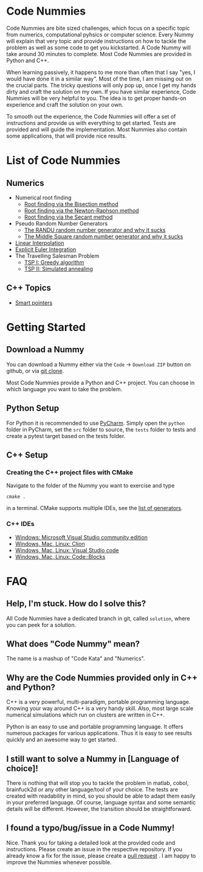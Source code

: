 # Code Nummies

Code Nummies are bite sized challenges, which focus on a specific topic from numerics, computational pyhsics or computer
science. Every Nummy will explain that very topic and provide instructions on how to tackle the problem as well as some
code to get you kickstarted. A Code Nummy will take around 30 minutes to complete. Most Code Nummies are provided in
Python and C++.

When learning passively, it happens to me more than often that I say "yes, I would have done it in a similar way". Most
of the time, I am missing out on the crucial parts. The tricky questions will only pop up, once I get my hands dirty and
craft the solution on my own. If you have similar experience, Code Nummies will be very helpful to you. The idea is to
get proper hands-on experience and craft the solution on your own.

To smooth out the experience, the Code Nummies will offer a set of instructions and provide us with everything to get
started. Tests are provided and will guide the implementation. Most Nummies also contain some applications, that will
provide nice results.

# List of Code Nummies

## Numerics

- Numerical root finding
    - [Root finding via the Bisection method](https://github.com/Laguna1989/CodeKata_Numerics_RootFindingWithBisection)
    - [Root finding via the Newton-Raphson method](https://github.com/Laguna1989/CodeKata_Numerics_RootFindingWithNewtonRaphson)
    - [Root finding via the Secant method](https://github.com/Laguna1989/CodeKata_Numerics_RootFindingWithSecant)
- Pseudo Random Number Generators
    - [The RANDU random number generator and why it sucks](https://github.com/Laguna1989/CodeKata_Numerics_Randu)
    - [The Middle Square random number generator and why it sucks](https://github.com/Laguna1989/CodeKata_Numerics_RandomNumbersMiddleSquare)
- [Linear Interpolation](https://github.com/Laguna1989/CodeKata_Numerics_LinearInterpolation)
- [Explicit Euler Integration](https://github.com/Laguna1989/CodeKata_Numerics_Euler)
- The Travelling Salesman Problem
    - [TSP I: Greedy algorithm](https://github.com/Laguna1989/CodeKata_Numerics_TravellingSalesman_Greedy)
    - [TSP II: Simulated annealing](https://github.com/Laguna1989/CodeKata_Numerics_TravellingSalesman_SimulatedAnnealing)

## C++ Topics

- [Smart pointers](https://github.com/Laguna1989/CodeKata_Cpp_SmartPointers)

# Getting Started

## Download a Nummy

You can download a Nummy either via the `Code` -> `Download ZIP` button on github, or
via [git clone](https://git-scm.com/book/en/v2/Git-Basics-Getting-a-Git-Repository).

Most Code Nummies provide a Python and C++ project. You can choose in which language you want to take the problem.

## Python Setup

For Python it is recommended to use [PyCharm](https://www.jetbrains.com/de-de/pycharm/). Simply open the `python` folder
in PyCharm, set the `src` folder to source, the `tests` folder to tests and create a pytest target based on the tests
folder.

## C++ Setup

### Creating the C++ project files with CMake

Navigate to the folder of the Nummy you want to exercise and type

```shell
cmake .
```

in a terminal. CMake supports multiple IDEs, see
the [list of generators](https://cmake.org/cmake/help/latest/manual/cmake-generators.7.html).

### C++ IDEs

* [Windows: Microsoft Visual Studio community edition](https://visualstudio.microsoft.com/de/vs/community/)
* [Windows, Mac, Linux: Clion](https://www.jetbrains.com/de-de/clion/download/#section=windows)
* [Windows, Mac, Linux: Visual Studio code](https://code.visualstudio.com/)
* [Windows, Mac, Linux: Code::Blocks](https://www.codeblocks.org/downloads/binaries/)

# FAQ

## Help, I'm stuck. How do I solve this?

All Code Nummies have a dedicated branch in git, called `solution`, where you can peek for a solution.

## What does "Code Nummy" mean?

The name is a mashup of "Code Kata" and "Numerics".

## Why are the Code Nummies provided only in C++ and Python?

C++ is a very powerful, multi-paradigm, portable programming language. Knowing your way around C++ is a very handy
skill. Also, most large scale numerical simulations which run on clusters are written in C++.

Python is an easy to use and portable programming language. It offers numerous packages for various applications. Thus
it is easy to see results quickly and an awesome way to get started.

## I still want to solve a Nummy in [Language of choice]!

There is nothing that will stop you to tackle the problem in matlab, cobol, brainfuck2d or any other language/tool of
your choice. The tests are created with readability in mind, so you should be able to adapt them easily in your
preferred language. Of course, language syntax and some semantic details will be different. However, the transition
should be straightforward.

## I found a typo/bug/issue in a Code Nummy!

Nice. Thank you for taking a detailed look at the provided code and instructions. Please create an issue in the
respective repository. If you already know a fix for the issue, please create
a [pull request](https://docs.github.com/en/github/collaborating-with-pull-requests/proposing-changes-to-your-work-with-pull-requests/creating-a-pull-request)
. I am happy to improve the Nummies whenever possible.
